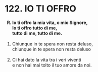 # 122. IO TI OFFRO

<ol>
	<b><li type="A" value="18">Io ti offro la mia vita, o mio Signore,<br>
		Io ti offro tutto di me,<br>
		tutto di me, tutto di me.</li></b><br>
	<li value="1">Chiunque in te spera non resta deluso,<br>
		chiunque in te spera non resta deluso</li><br>
	<li>Ci hai dato la vita tra i veri viventi<br>
		e non hai mai tolto il tuo amore da noi.</li><br>
</ol>
